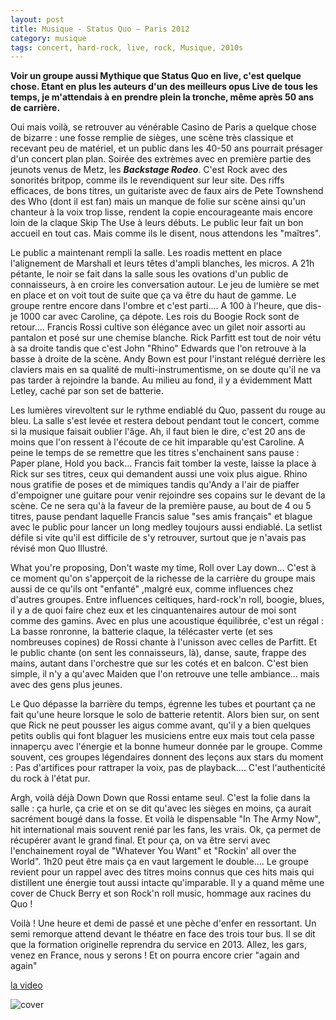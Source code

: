 ```yaml
---
layout: post
title: Musique - Status Quo – Paris 2012
category: musique
tags: concert, hard-rock, live, rock, Musique, 2010s
---
```

**Voir un groupe aussi Mythique que Status Quo en live, c'est quelque chose. Etant en plus les auteurs d'un des meilleurs opus Live de tous les temps, je m'attendais à en prendre plein la tronche, même après 50 ans de carrière.**

Oui mais voilà, se retrouver au vénérable Casino de Paris a quelque chose de bizarre : une fosse remplie de sièges, une scène très classique et recevant peu de matériel, et un public dans les 40-50 ans pourrait présager d'un concert plan plan. Soirée des extrèmes avec en première partie des jeunots venus de Metz, les <em>**Backstage Rodeo**</em>. C'est Rock avec des sonorités britpop, comme ils le revendiquent sur leur site. Des riffs efficaces, de bons titres, un guitariste avec de faux airs de Pete Townshend des Who (dont il est fan) mais un manque de folie sur scène ainsi qu'un chanteur à la voix trop lisse, rendent la copie encourageante mais encore loin de la claque Skip The Use à leurs débuts. Le public leur fait un bon accueil en tout cas. Mais comme ils le disent, nous attendons les "maîtres".

Le public a maintenant rempli la salle. Les roadis mettent en place l'alignement de Marshall et leurs têtes d'ampli blanches, les micros. A 21h pétante, le noir se fait dans la salle sous les ovations d'un public de connaisseurs, à en croire les conversation autour. Le jeu de lumière se met en place et on voit tout de suite que ça va être du haut de gamme. Le groupe rentre encore dans l'ombre et c'est parti.... A 100 à l'heure, que dis-je 1000 car avec Caroline, ça dépote. Les rois du Boogie Rock sont de retour.... Francis Rossi cultive son élégance avec un gilet noir assorti au pantalon et posé sur une chemise blanche. Rick Parfitt est tout de noir vétu à sa droite tandis que c'est John "Rhino" Edwards que l'on retrouve à la basse à droite de la scène. Andy Bown est pour l'instant relégué derrière les claviers mais en sa qualité de multi-instrumentisme, on se doute qu'il ne va pas tarder à rejoindre la bande. Au milieu au fond, il y a évidemment Matt Letley, caché par son set de batterie.

Les lumières virevoltent sur le rythme endiablé du Quo, passent du rouge au bleu. La salle s'est levée et restera debout pendant tout le concert, comme si la musique faisait oublier l'âge. Ah, il faut bien le dire, c'est 20 ans de moins que l'on ressent à l'écoute de ce hit imparable qu'est Caroline. A peine le temps de se remettre que les titres s'enchainent sans pause : Paper plane, Hold you back... Francis fait tomber la veste, laisse la place à Rick sur ses titres, ceux qui demandent aussi une voix plus aigue. Rhino nous gratifie de poses et de mimiques tandis qu'Andy a l'air de piaffer d'empoigner une guitare pour venir rejoindre ses copains sur le devant de la scène. Ce ne sera qu'à la faveur de la première pause, au bout de 4 ou 5 titres, pause pendant laquelle Francis salue "ses amis français" et blague avec le public pour lancer un long medley toujours aussi endiablé. La setlist défile si vite qu'il est difficile de s'y retrouver, surtout que je n'avais pas révisé mon Quo Illustré.

What you're proposing, Don't waste my time, Roll over Lay down... C'est à ce moment qu'on s'apperçoit de la richesse de la carrière du groupe mais aussi de ce qu'ils ont "enfanté" ,malgré eux, comme influences chez d'autres groupes. Entre influences celtiques, hard-rock'n roll, boogie, blues, il y a de quoi faire chez eux et les cinquantenaires autour de moi sont comme des gamins. Avec en plus une acoustique équilibrée, c'est un régal : La basse ronronne, la batterie claque, la télécaster verte (et ses nombreuses copines) de Rossi chante à l'unisson avec celles de Parfitt. Et le public chante (on sent les connaisseurs, là), danse, saute, frappe des mains, autant dans l'orchestre que sur les cotés et en balcon. C'est bien simple, il n'y a qu'avec Maiden que l'on retrouve une telle ambiance... mais avec des gens plus jeunes.

Le Quo dépasse la barrière du temps, égrenne les tubes et pourtant ça ne fait qu'une heure lorsque le solo de batterie retentit. Alors bien sur, on sent que Rick ne peut pousser les aigus comme avant, qu'il y a bien quelques petits oublis qui font blaguer les musiciens entre eux mais tout cela passe innaperçu avec l'énergie et la bonne humeur donnée par le groupe. Comme souvent, ces groupes légendaires donnent des leçons aux stars du moment : Pas d'artifices pour rattraper la voix, pas de playback.... C'est l'authenticité du rock à l'état pur.

Argh, voilà déjà Down Down que Rossi entame seul. C'est la folie dans la salle : ça hurle, ça crie et on se dit qu'avec les sièges en moins, ça aurait sacrément bougé dans la fosse. Et voilà le dispensable "In The Army Now", hit international mais souvent renié par les fans, les vrais. Ok, ça permet de récupérer avant le grand final. Et pour ça, on va être servi avec l'enchainement royal de "Whatever You Want" et "Rockin' all over the World". 1h20 peut être mais ça en vaut largement le double.... Le groupe revient pour un rappel avec des titres moins connus que ces hits mais qui distillent une énergie tout aussi intacte qu'imparable. Il y a quand même une cover de Chuck Berry et son Rock'n roll music, hommage aux racines du Quo !

Voilà ! Une heure et demi de passé et une pèche d'enfer en ressortant. Un semi remorque attend devant le théatre en face des trois tour bus. Il se dit que la formation originelle reprendra du service en 2013. Allez, les gars, venez en France, nous y serons ! Et on pourra encore crier "again and again"

[la video](https://www.youtube.com/watch?v=JtTVWR99g3E)

![cover](http://cheziceman.files.wordpress.com/2014/11/statusquoparis.jpg)
